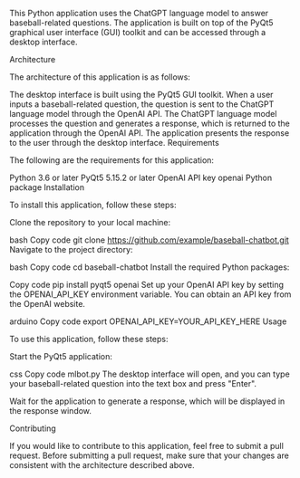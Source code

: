 This Python application uses the ChatGPT language model to answer baseball-related questions. The application is built on top of the PyQt5 graphical user interface (GUI) toolkit and can be accessed through a desktop interface.

Architecture

The architecture of this application is as follows:

The desktop interface is built using the PyQt5 GUI toolkit.
When a user inputs a baseball-related question, the question is sent to the ChatGPT language model through the OpenAI API.
The ChatGPT language model processes the question and generates a response, which is returned to the application through the OpenAI API.
The application presents the response to the user through the desktop interface.
Requirements

The following are the requirements for this application:

Python 3.6 or later
PyQt5 5.15.2 or later
OpenAI API key
openai Python package
Installation

To install this application, follow these steps:

Clone the repository to your local machine:

bash
Copy code
git clone https://github.com/example/baseball-chatbot.git
Navigate to the project directory:

bash
Copy code
cd baseball-chatbot
Install the required Python packages:

Copy code
pip install pyqt5 openai
Set up your OpenAI API key by setting the OPENAI_API_KEY environment variable. You can obtain an API key from the OpenAI website.

arduino
Copy code
export OPENAI_API_KEY=YOUR_API_KEY_HERE
Usage

To use this application, follow these steps:

Start the PyQt5 application:

css
Copy code
mlbot.py
The desktop interface will open, and you can type your baseball-related question into the text box and press "Enter".

Wait for the application to generate a response, which will be displayed in the response window.

Contributing

If you would like to contribute to this application, feel free to submit a pull request. Before submitting a pull request, make sure that your changes are consistent with the architecture described above.

